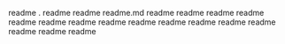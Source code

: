 readme
.
readme
readme
readme.md
readme
readme
readme
readme
readme
readme
readme
readme
readme
readme
readme
readme
readme
readme
readme
readme
